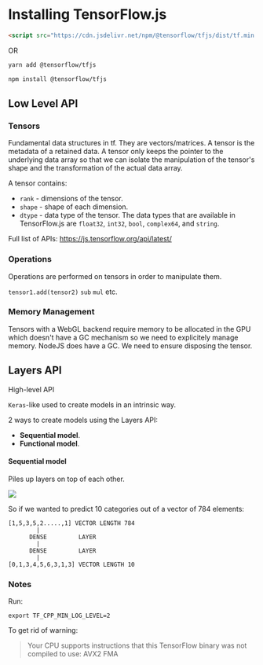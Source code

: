 # Installing TensorFlow.js

```html
<script src="https://cdn.jsdelivr.net/npm/@tensorflow/tfjs/dist/tf.min.js"></script >
```

OR

```bash
yarn add @tensorflow/tfjs

npm install @tensorflow/tfjs
```


## Low Level API


### Tensors

Fundamental data structures in tf. They are vectors/matrices. 
A tensor is the metadata of a retained data. 
A tensor only keeps the pointer to the underlying data array so that we can isolate the manipulation of the tensor's shape and the transformation of the actual data array. 



A tensor contains:

* `rank` - dimensions of the tensor.
* `shape` - shape of each dimension.
* `dtype` - data type of the tensor.
The data types that are available in TensorFlow.js are `float32`, `int32`, `bool`, `complex64`, and `string`.

Full list of APIs:
https://js.tensorflow.org/api/latest/

### Operations

Operations are performed on tensors in order to manipulate them. 

`tensor1.add(tensor2)`
`sub`
`mul`
etc.


###  Memory Management

Tensors with a WebGL backend require memory to be allocated in the GPU which doesn't have a GC mechanism so we need to explicitely manage memory. NodeJS does have a GC. 
We need to ensure disposing the tensor.


## Layers API
High-level API

`Keras`-like used to create models in an intrinsic way.

2 ways to create models using the Layers API:

- **Sequential model**.
- **Functional model**.

#### Sequential model 

Piles up layers on top of each other.

![](https://miro.medium.com/max/1800/1*WP0sqq0uyq_bCGZJQTAb2g.png)

So if we wanted to predict 10 categories out of a vector of 784 elements:

```
[1,5,3,5,2.....,1] VECTOR LENGTH 784
        |
      DENSE         LAYER
        |
      DENSE         LAYER
        |
[0,1,3,4,5,6,3,1,3] VECTOR LENGTH 10

```




### Notes

Run:
```
export TF_CPP_MIN_LOG_LEVEL=2
```

To get rid of warning:
> Your CPU supports instructions that this TensorFlow binary was not compiled to use: AVX2 FMA